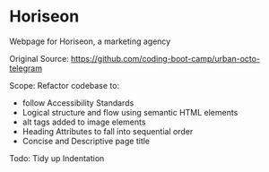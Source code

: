 # Horiseon

Webpage for Horiseon, a marketing agency

Original Source: https://github.com/coding-boot-camp/urban-octo-telegram

Scope: 
Refactor codebase to:
 * follow Accessibility Standards
 * Logical structure and flow using semantic HTML elements
 * alt tags added to image elements
 * Heading Attributes to fall into sequential order
 * Concise and Descriptive page title

Todo: Tidy up Indentation
